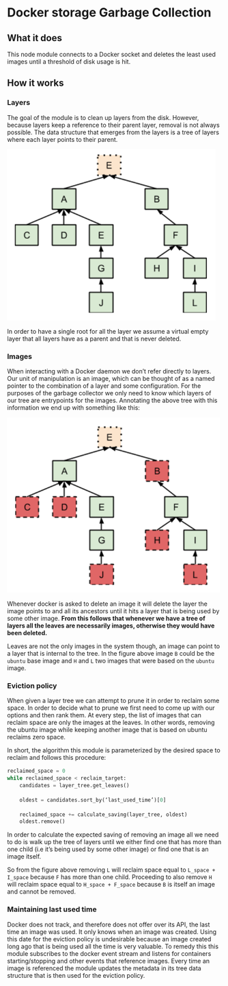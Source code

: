 # Docker storage Garbage Collection

## What it does

This node module connects to a Docker socket and deletes the least used images
until a threshold of disk usage is hit.

## How it works

### Layers

The goal of the module is to clean up layers from the disk. However, because
layers keep a reference to their parent layer, removal is not always possible.
The data structure that emerges from the layers is a tree of layers where each
layer points to their parent.

![Layer tree illustration](/doc/layer_tree.png?raw=true)

In order to have a single root for all the layer we assume a virtual empty
layer that all layers have as a parent and that is never deleted.

### Images

When interacting with a Docker daemon we don’t refer directly to layers. Our
unit of manipulation is an image, which can be thought of as a named pointer to
the combination of a layer and some configuration. For the purposes of the
garbage collector we only need to know which layers of our tree are entrypoints
for the images. Annotating the above tree with this information we end up with
something like this:

![Image tree illustration](/doc/image_tree.png?raw=true)

Whenever docker is asked to delete an image it will delete the layer the image
points to and all its ancestors until it hits a layer that is being used by
some other image. **From this follows that whenever we have a tree of layers
all the leaves are necessarily images, otherwise they would have been
deleted.**

Leaves are not the only images in the system though, an image can point to a
layer that is internal to the tree. In the figure above image `B` could be the
`ubuntu` base image and `H` and `L` two images that were based on the `ubuntu`
image.

### Eviction policy

When given a layer tree we can attempt to prune it in order to reclaim some
space. In order to decide what to prune we first need to come up with our
options and then rank them. At every step, the list of images that can reclaim
space are only the images at the leaves. In other words, removing the ubuntu
image while keeping another image that is based on ubuntu reclaims zero space.

In short, the algorithm this module is parameterized by the desired space to
reclaim and follows this procedure:

```python
reclaimed_space = 0
while reclaimed_space < reclaim_target:
    candidates = layer_tree.get_leaves()

    oldest = candidates.sort_by(‘last_used_time’)[0]
   
    reclaimed_space += calculate_saving(layer_tree, oldest)
    oldest.remove()
```

In order to calculate the expected saving of removing an image all we need to
do is walk up the tree of layers until we either find one that has more than
one child (i.e it’s being used by some other image) or find one that is an
image itself.

So from the figure above removing `L` will reclaim space equal to `L_space +
I_space` because `F` has more than one child. Proceeding to also remove `H`
will reclaim space equal to `H_space + F_space` because `B` is itself an image
and cannot be removed.

### Maintaining last used time

Docker does not track, and therefore does not offer over its API, the last time
an image was used. It only knows when an image was created. Using this date for
the eviction policy is undesirable because an image created long ago that is
being used all the time is very valuable. To remedy this this module subscribes
to the docker event stream and listens for containers starting/stopping and
other events that reference images. Every time an image is referenced the
module updates the metadata in its tree data structure that is then used for
the eviction policy.
